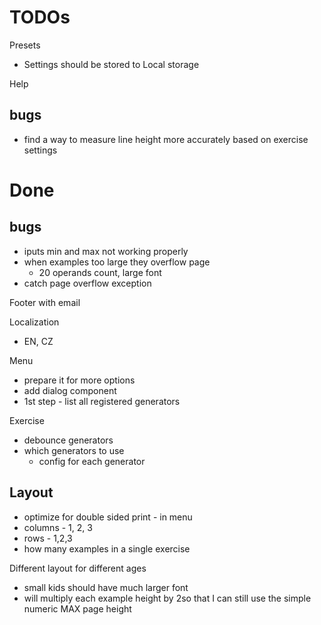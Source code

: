 # TODOs

Presets

- Settings should be stored to Local storage

Help

## bugs

- find a way to measure line height more accurately based on exercise settings

# Done

## bugs

- iputs min and max not working properly
- when examples too large they overflow page
  - 20 operands count, large font
- catch page overflow exception

Footer with email

Localization

- EN, CZ

Menu

- prepare it for more options
- add dialog component
- 1st step - list all registered generators

Exercise

- debounce generators
- which generators to use
  - config for each generator

## Layout

- optimize for double sided print - in menu
- columns - 1, 2, 3
- rows - 1,2,3
- how many examples in a single exercise

Different layout for different ages

- small kids should have much larger font
- will multiply each example height by 2so that I can still use the simple numeric MAX page height
